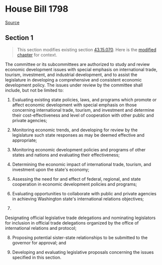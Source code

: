 # House Bill 1798

[Source](http://lawfilesext.leg.wa.gov/biennium/2021-22/Pdf/Bills/House%20Bills/1798.pdf)
## Section 1
> This section modifies existing section [43.15.070](/rcw/43_state_government—executive/43.015_office_of_lieutenant_governor.md). Here is the [modified chapter](rcw/43_state_government—executive/43.015_office_of_lieutenant_governor.md) for context.

The committee or its subcommittees are authorized to study and review economic development issues with special emphasis on international trade, tourism, investment, and industrial development, and to assist the legislature in developing a comprehensive and consistent economic development policy. The issues under review by the committee shall include, but not be limited to:

1. Evaluating existing state policies, laws, and programs which promote or affect economic development with special emphasis on those concerning international trade, tourism, and investment and determine their cost-effectiveness and level of cooperation with other public and private agencies;

2. Monitoring economic trends, and developing for review by the legislature such state responses as may be deemed effective and appropriate;

3. Monitoring economic development policies and programs of other states and nations and evaluating their effectiveness;

4. Determining the economic impact of international trade, tourism, and investment upon the state's economy;

5. Assessing the need for and effect of federal, regional, and state cooperation in economic development policies and programs;

6. Evaluating opportunities to collaborate with public and private agencies in achieving Washington state's international relations objectives;

7.

Designating official legislative trade delegations and nominating legislators for inclusion in official trade delegations organized by the office of international relations and protocol;

8. Proposing potential sister-state relationships to be submitted to the governor for approval; and

9. Developing and evaluating legislative proposals concerning the issues specified in this section.

